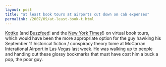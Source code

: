```yaml
---
layout: post
title: "at least book tours at airports cut down on cab expenses"
permalink: /2007/09/at-least-book-t.html
---
```


<p><a href="http://www.kottke.org/07/09/virtual-book-tours-the-origins-of">Kottke</a> (and <a href="http://www.buzzfeed.com/buzz/Virtual_Book_Tours">Buzzfeed</a>! and the <a href="http://www.nytimes.com/2007/09/02/fashion/02blog.html?ex=1346299200&amp;en=988f9e2ea5809708&amp;ei=5124&amp;partner=permalink&amp;exprod=permalink">New York Times</a>!) on virtual book tours, which would have been the more appropriate option for the guy hawking his September 11 historical fiction / conspiracy theory tome at McCarran Interational Airport in Las Vegas last week.  He was walking up to people and handing out these glossy bookmarks that must have cost him a buck a pop, the poor guy.</p>



